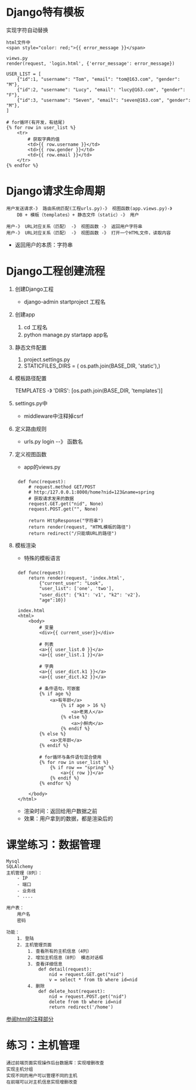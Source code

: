 # Django特有模板 #
实现字符自动替换

	html文件中
	<span style="color: red;">{{ error_message }}</span>
	
	views.py
	render(request, 'login.html', {'error_message': error_message})

	USER_LIST = [
	    {"id":1, "username": "Tom", "email": "tom@163.com", "gender": "M"},
	    {"id":2, "username": "Lucy", "email": "lucy@163.com", "gender": "F"},
	    {"id":3, "username": "Seven", "email": "seven@163.com", "gender": "M"},
	]

	# for循环(有开发，有结尾)
	{% for row in user_list %}
		<tr>
			# 获取字典的值
			<td>{{ row.username }}</td>
			<td>{{ row.gender }}</td>
			<td>{{ row.email }}</td>
		</tr>
	{% endfor %}

# Django请求生命周期 #
	用户发送请求-》 路由系统匹配(工程urls.py)-》 视图函数(app.views.py)-》
		DB + 模板（templates）+ 静态文件（static）-》 用户

	用户-》 URL对应关系（匹配） -》 视图函数 -》 返回用户字符串
	用户-》 URL对应关系（匹配） -》 视图函数 -》 打开一个HTML文件，读取内容

- 返回用户的本质：字符串
	
# Django工程创建流程 #
1. 创建Django工程
	- django-admin startproject 工程名

2. 创建app
	1. cd 工程名
	2. python manage.py startapp app名

3. 静态文件配置
	1. project.settings.py
	2. STATICFILES_DIRS = (
	    os.path.join(BASE_DIR, 'static'),)

4. 模板路径配置

	TEMPLATES -》	 'DIRS': [os.path.join(BASE_DIR, 'templates')]


5. settings.py中
	- middleware中注释掉csrf

6. 定义路由规则
	- urls.py
	   login --》 函数名

7. 定义视图函数
	- app的views.py
	###
		def func(request):
			# request.method GET/POST
			# http:/127.0.0.1:8000/home?nid=123&name=spring
			# 获取请求发来的数据
			request.GET.get("nid", None)
			request.POST.get("", None)
			
			return HttpResponse("字符串")
			return render(request, "HTML模板的路径")
			return redirect("/只能填URL的路径")
8. 模板渲染
	- 特殊的模板语言
	###
		def func(request):
			return render(request, 'index.html', 
				{"current_user": "Look", 
				"user_list": ['one', 'two'],
				"user_dict": {"k1": 'v1', "k2": 'v2'}，
				"age":10})

		index.html
		<html>
			<body>
				# 变量
				<div>{{ current_user}}</div>

				# 列表
				<a>{{ user_list.0 }}</a>
				<a>{{ user_list.1 }}</a>
				
				# 字典
				<a>{{ user_dict.k1 }}</a>
				<a>{{ user_dict.k2 }}</a>
			
				# 条件语句，可嵌套
				{% if age %}
					<a>有年龄</a>
						{% if age > 16 %}
							<a>老男人</a>
						{% else %}
							<a>小鲜肉</a>
						{% endif %}
				{% else %}
					<a>无年龄</a>
				{% endif %}
				
				# for循环与条件语句混合使用
				{% for row in user_list %}
					{% if row == "spring" %}
						<a>{{ row }}</a>
					{% endif %}
				{% endfor %}

			</body>
		</html>

	- 渲染时间：返回给用户数据之前
	- 效果：用户拿到的数据，都是渲染后的


# 课堂练习：数据管理 #
	Mysql
	SQLAlchemy
	主机管理（8列）：
		- IP
		- 端口
		- 业务线
		- ....
	
	用户表：
		用户名
		密码
	
	功能：
		1. 登陆
		2. 主机管理页面
			1. 查看所有的主机信息（4列）
			2. 增加主机信息（8列） 模态对话框
			3. 查看详细信息
				def detail(request):
					nid = request.GET.get("nid")
					v = select * from tb where id=nid
			4. 删除
				def delete_host(request):
					nid = request.POST.get("nid")
					delete from tb where id=nid
					return redirect('/home')
[参阅html的注释部分](https://github.com/liuxingrichu/web_advanced/blob/master/spring/templates/home.html)

# 练习：主机管理 #
	通过前端页面实现操作后台数据库：实现增删改查
	实现主机分组
	实现不同的用户可以管理不同的主机
	在前端可以对主机信息实现增删改查